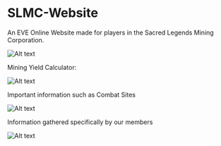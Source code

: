 # SLMC-Website
An EVE Online Website made for players in the Sacred Legends Mining Corporation.

![Alt text](/SLMC-Website/img/SLMC_Card.PNG)

Mining Yield Calculator:

![Alt text](/SLMC-Website/img/MiningYieldCalculatorDemo.PNG)

Important information such as Combat Sites

![Alt text](/SLMC-Website/img/CombatSitesDemo.png)

Information gathered specifically by our members

![Alt text](/SLMC-Website/img/CombatSiteInformationDemo.png)